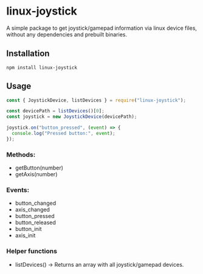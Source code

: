 # linux-joystick

A simple package to get joystick/gamepad information via linux device files, without any dependencies and prebuilt binaries.

## Installation

```
npm install linux-joystick
```

## Usage

```js
const { JoystickDevice, listDevices } = require("linux-joystick");

const devicePath = listDevices()[0];
const joystick = new JoystickDevice(devicePath);

joystick.on("button_pressed", (event) => {
  console.log("Pressed button:", event);
});
```

### Methods:

- getButton(number)
- getAxis(number)

### Events:

- button_changed
- axis_changed
- button_pressed
- button_released
- button_init
- axis_init

### Helper functions

- listDevices() -> Returns an array with all joystick/gamepad devices.
